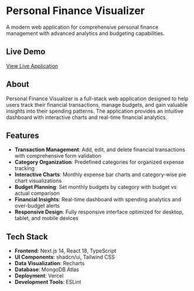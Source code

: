 # Personal Finance Visualizer

A modern web application for comprehensive personal finance management with advanced analytics and budgeting capabilities.

## Live Demo

[View Live Application](https://personal-finance-visualizer-pooja-jaiswals-projects-d601f18d.vercel.app/)

## About

Personal Finance Visualizer is a full-stack web application designed to help users track their financial transactions, manage budgets, and gain valuable insights into their spending patterns. The application provides an intuitive dashboard with interactive charts and real-time financial analytics.

## Features

- **Transaction Management**: Add, edit, and delete financial transactions with comprehensive form validation
- **Category Organization**: Predefined categories for organized expense tracking
- **Interactive Charts**: Monthly expense bar charts and category-wise pie chart visualizations
- **Budget Planning**: Set monthly budgets by category with budget vs actual comparison
- **Financial Insights**: Real-time dashboard with spending analytics and over-budget alerts
- **Responsive Design**: Fully responsive interface optimized for desktop, tablet, and mobile devices

## Tech Stack

- **Frontend**: Next.js 14, React 18, TypeScript
- **UI Components**: shadcn/ui, Tailwind CSS
- **Data Visualization**: Recharts
- **Database**: MongoDB Atlas
- **Deployment**: Vercel
- **Development Tools**: ESLint






